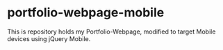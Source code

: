 portfolio-webpage-mobile
========================

This is repository holds my Portfolio-Webpage, modified to target Mobile devices using jQuery Mobile.
